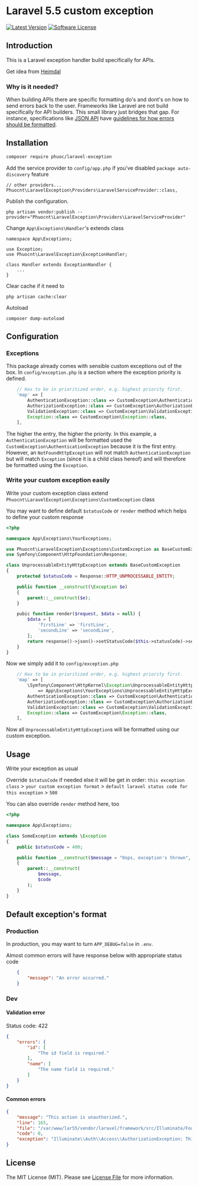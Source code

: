 # Laravel 5.5 custom exception

[![Latest Version](https://img.shields.io/github/release/phuocnt0612/laravel-exception.svg?style=flat-square)](https://github.com/phuocnt0612/laravel-exception/releases)
[![Software License](https://img.shields.io/badge/license-MIT-brightgreen.svg?style=flat-square)](LICENSE)

## Introduction

This is a Laravel exception handler build specifically for APIs.

Get idea from [Heimdal](https://github.com/esbenp/heimdal)

### Why is it needed?

When building APIs there are specific formatting do's and dont's on how to send errors back to the user. Frameworks like Laravel are not
build specifically for API builders. This small library just bridges that gap. For instance, specifications like [JSON API](https://jsonapi.org)
have [guidelines for how errors should be formatted](http://jsonapi.org/format/#error-objects).

## Installation

```bash
composer require phuoc/laravel-exception
```

Add the service provider to `config/app.php` if you've disabled `package auto-discovery` feature

```
// other providers...
Phuocnt\LaravelException\Providers\LaravelServiceProvider::class,
```

Publish the configuration.

```
php artisan vendor:publish --provider="Phuocnt\LaravelException\Providers\LaravelServiceProvider"
```

Change `App\Exceptions\Handler`'s extends class

```
namespace App\Exceptions;

use Exception;
use Phuocnt\LaravelException\ExceptionHandler;

class Handler extends ExceptionHandler {
    ...
}
```

Clear cache if it need to

```
php artisan cache:clear
```

Autoload

```
composer dump-autoload
```


## Configuration

### Exceptions

This package already comes with sensible custom exceptions out of the box. In `config/exception.php` is a section where
the exception priority is defined.

```php
    // Has to be in prioritized order, e.g. highest priority first.
    'map' => [
        AuthenticationException::class => CustomException\AuthenticationException::class,
        AuthorizationException::class => CustomException\AuthorizationException::class,
        ValidationException::class => CustomException\ValidationException::class,
        Exception::class => CustomException\Exception::class,
    ],
```

The higher the entry, the higher the priority. In this example, a `AuthenticationException` will be formatted used the
`CustomException\AuthenticationException` because it is the first entry. However, an `NotFoundHttpException` will not match
`AuthenticationException` but will match `Exception` (since it is a child class hereof) and will therefore
be formatted using the `Exception`.

### Write your custom exception easily

Write your custom exception class extend `Phuocnt\LaravelException\Exceptions\CustomException` class

You may want to define default `$statusCode` or `render` method which helps to define your custom response
 
```php
<?php

namespace App\Exceptions\YourExceptions;

use Phuocnt\LaravelException\Exceptions\CustomException as BaseCustomException;
use Symfony\Component\HttpFoundation\Response;

class UnprocessableEntityHttpException extends BaseCustomException
{
    protected $statusCode = Response::HTTP_UNPROCESSABLE_ENTITY;

    public function __construct(\Exception $e)
    {
        parent::__construct($e);
    }

    pubic function render($request, $data = null) {
        $data = [
            'firstLine' => 'firstLine',    
            'secondLine' => 'secondLine',    
        ];
        return response()->json()->setStatusCode($this->statusCode)->setData($data);
    }
}
```

Now we simply add it to `config/exception.php`

```php
    // Has to be in prioritized order, e.g. highest priority first.
    'map' => [
        \Symfony\Component\HttpKernel\Exception\UnprocessableEntityHttpException::class 
            => App\Exceptions\YourExceptions\UnprocessableEntityHttpException::class,
        AuthenticationException::class => CustomException\AuthenticationException::class,
        AuthorizationException::class => CustomException\AuthorizationException::class,
        ValidationException::class => CustomException\ValidationException::class,
        Exception::class => CustomException\Exception::class,
    ],
```

Now all `UnprocessableEntityHttpException`s will be formatted using our custom exception.


## Usage

Write your exception as usual

Override `$statusCode` if needed else it will be get in order: `this exception class` > `your custom exception format` > `default laravel status code for this exception` > `500` 

You can also override `render` method here, too

```php
<?php

namespace App\Exceptions;

class SomeException extends \Exception
{
    public $statusCode = 400;

    public function __construct($message = "Oops, exception's thrown", $code = 99999)
    {
        parent::__construct(
            $message,
            $code
        );
    }
}
```
 
## Default exception's format

### Production

In production, you may want to turn `APP_DEBUG=false` in `.env`.

Almost common errors will have response below with appropriate status code

```json
    {
        "message": "An error occurred."
    }
```

### Dev

#### Validation error

Status code: 422
```json
{
    "errors": {
        "id": [
            "The id field is required."
        ],
        "name": [
            "The name field is required."
        ]
    }
}
```

#### Common errors
 
 ```json
 {
     "message": "This action is unauthorized.",
     "line": 165,
     "file": "/var/www/lar55/vendor/laravel/framework/src/Illuminate/Foundation/Http/FormRequest.php",
     "code": 0,
     "exception": "Illuminate\\Auth\\Access\\AuthorizationException: This action is unauthorized. in /var..."
 }
 ```
## License

The MIT License (MIT). Please see [License File](https://github.com/phuocnt/laravel-exception/blob/master/LICENSE) for more information.